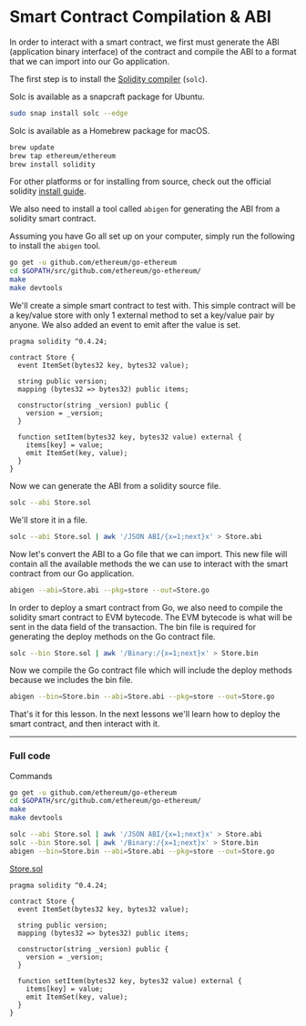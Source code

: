 # Smart Contract Compilation & ABI

In order to interact with a smart contract, we first must generate the ABI (application binary interface) of the contract and compile the ABI to a format that we can import into our Go application.

The first step is to install the [Solidity compiler](https://solidity.readthedocs.io/en/latest/installing-solidity.html) (`solc`).

Solc is available as a snapcraft package for Ubuntu.

```bash
sudo snap install solc --edge
```

Solc is available as a Homebrew package for macOS.

```bash
brew update
brew tap ethereum/ethereum
brew install solidity
```

For other platforms or for installing from source, check out the official solidity [install guide](https://solidity.readthedocs.io/en/latest/installing-solidity.html#building-from-source).

We also need to install a tool called `abigen` for generating the ABI from a solidity smart contract.

Assuming you have Go all set up on your computer, simply run the following to install the `abigen` tool.

```bash
go get -u github.com/ethereum/go-ethereum
cd $GOPATH/src/github.com/ethereum/go-ethereum/
make
make devtools
```

We'll create a simple smart contract to test with. This simple contract will be a key/value store with only 1 external method to set a key/value pair by anyone. We also added an event to emit after the value is set.

```solidity
pragma solidity ^0.4.24;

contract Store {
  event ItemSet(bytes32 key, bytes32 value);

  string public version;
  mapping (bytes32 => bytes32) public items;

  constructor(string _version) public {
    version = _version;
  }

  function setItem(bytes32 key, bytes32 value) external {
    items[key] = value;
    emit ItemSet(key, value);
  }
}
```

Now we can generate the ABI from a solidity source file.

```bash
solc --abi Store.sol
```

We'll store it in a file.

```bash
solc --abi Store.sol | awk '/JSON ABI/{x=1;next}x' > Store.abi
```

Now let's convert the ABI to a Go file that we can import. This new file will contain all the available methods the we can use to interact with the smart contract from our Go application.

```bash
abigen --abi=Store.abi --pkg=store --out=Store.go
```

In order to deploy a smart contract from Go, we also need to compile the solidity smart contract to EVM bytecode. The EVM bytecode is what will be sent in the data field of the transaction. The bin file is required for generating the deploy methods on the Go contract file.

```bash
solc --bin Store.sol | awk '/Binary:/{x=1;next}x' > Store.bin
```

Now we compile the Go contract file which will include the deploy methods because we includes the bin file.

```bash
abigen --bin=Store.bin --abi=Store.abi --pkg=store --out=Store.go
```

That's it for this lesson. In the next lessons we'll learn how to deploy the smart contract, and then interact with it.

---

### Full code

Commands

```bash
go get -u github.com/ethereum/go-ethereum
cd $GOPATH/src/github.com/ethereum/go-ethereum/
make
make devtools

solc --abi Store.sol | awk '/JSON ABI/{x=1;next}x' > Store.abi
solc --bin Store.sol | awk '/Binary:/{x=1;next}x' > Store.bin
abigen --bin=Store.bin --abi=Store.abi --pkg=store --out=Store.go
```

[Store.sol](https://github.com/miguelmota/ethereum-development-with-go-book/blob/master/code/contracts/Store.sol)

```solidity
pragma solidity ^0.4.24;

contract Store {
  event ItemSet(bytes32 key, bytes32 value);

  string public version;
  mapping (bytes32 => bytes32) public items;

  constructor(string _version) public {
    version = _version;
  }

  function setItem(bytes32 key, bytes32 value) external {
    items[key] = value;
    emit ItemSet(key, value);
  }
}
```
